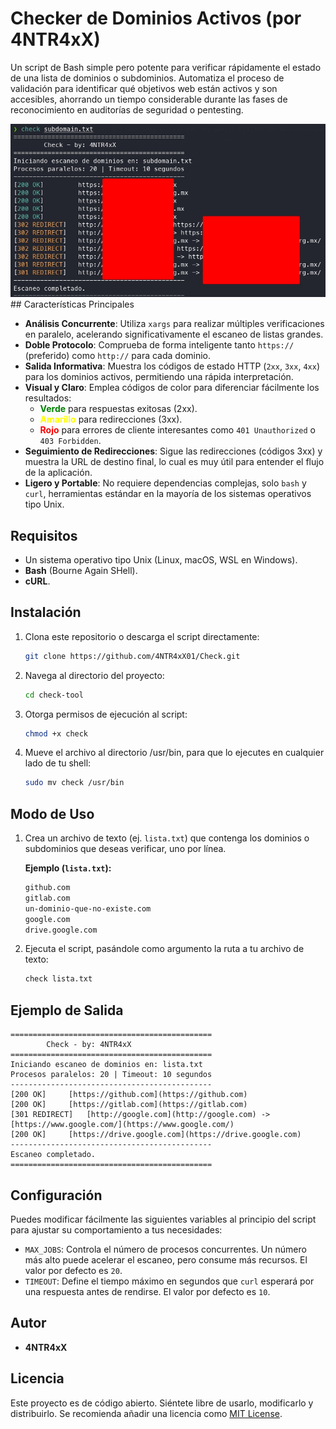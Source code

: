 # Checker de Dominios Activos (por 4NTR4xX)

Un script de Bash simple pero potente para verificar rápidamente el estado de una lista de dominios o subdominios. Automatiza el proceso de validación para identificar qué objetivos web están activos y son accesibles, ahorrando un tiempo considerable durante las fases de reconocimiento en auditorías de seguridad o pentesting.

![Ejemplo de Salida del Script](/image/banner.jpg)  ## Características Principales

-   **Análisis Concurrente**: Utiliza `xargs` para realizar múltiples verificaciones en paralelo, acelerando significativamente el escaneo de listas grandes.
-   **Doble Protocolo**: Comprueba de forma inteligente tanto `https://` (preferido) como `http://` para cada dominio.
-   **Salida Informativa**: Muestra los códigos de estado HTTP (`2xx`, `3xx`, `4xx`) para los dominios activos, permitiendo una rápida interpretación.
-   **Visual y Claro**: Emplea códigos de color para diferenciar fácilmente los resultados:
    -   <span style="color:green">**Verde**</span> para respuestas exitosas (2xx).
    -   <span style="color:yellow">**Amarillo**</span> para redirecciones (3xx).
    -   <span style="color:red">**Rojo**</span> para errores de cliente interesantes como `401 Unauthorized` o `403 Forbidden`.
-   **Seguimiento de Redirecciones**: Sigue las redirecciones (códigos 3xx) y muestra la URL de destino final, lo cual es muy útil para entender el flujo de la aplicación.
-   **Ligero y Portable**: No requiere dependencias complejas, solo `bash` y `curl`, herramientas estándar en la mayoría de los sistemas operativos tipo Unix.

## Requisitos

-   Un sistema operativo tipo Unix (Linux, macOS, WSL en Windows).
-   **Bash** (Bourne Again SHell).
-   **cURL**.

## Instalación

1.  Clona este repositorio o descarga el script directamente:
    ```sh
    git clone https://github.com/4NTR4xX01/Check.git
    ```
2.  Navega al directorio del proyecto:
    ```sh
    cd check-tool
    ```
3.  Otorga permisos de ejecución al script:
    ```sh
    chmod +x check
    ```
4.  Mueve el archivo al directorio /usr/bin, para que lo ejecutes en cualquier lado de tu shell:
    ```sh
    sudo mv check /usr/bin
    ```

## Modo de Uso

1.  Crea un archivo de texto (ej. `lista.txt`) que contenga los dominios o subdominios que deseas verificar, uno por línea.

    **Ejemplo (`lista.txt`):**
    ```txt
    github.com
    gitlab.com
    un-dominio-que-no-existe.com
    google.com
    drive.google.com
    ```

2.  Ejecuta el script, pasándole como argumento la ruta a tu archivo de texto:
    ```sh
    check lista.txt
    ```

## Ejemplo de Salida

```
=============================================
        Check - by: 4NTR4xX
=============================================
Iniciando escaneo de dominios en: lista.txt
Procesos paralelos: 20 | Timeout: 10 segundos
---------------------------------------------
[200 OK] 	 [https://github.com](https://github.com)
[200 OK] 	 [https://gitlab.com](https://gitlab.com)
[301 REDIRECT] 	 [http://google.com](http://google.com) -> [https://www.google.com/](https://www.google.com/)
[200 OK] 	 [https://drive.google.com](https://drive.google.com)
---------------------------------------------
Escaneo completado.
=============================================
```

## Configuración

Puedes modificar fácilmente las siguientes variables al principio del script para ajustar su comportamiento a tus necesidades:

-   `MAX_JOBS`: Controla el número de procesos concurrentes. Un número más alto puede acelerar el escaneo, pero consume más recursos. El valor por defecto es `20`.
-   `TIMEOUT`: Define el tiempo máximo en segundos que `curl` esperará por una respuesta antes de rendirse. El valor por defecto es `10`.

## Autor

* **4NTR4xX**

## Licencia

Este proyecto es de código abierto. Siéntete libre de usarlo, modificarlo y distribuirlo. Se recomienda añadir una licencia como [MIT License](https://opensource.org/licenses/MIT).